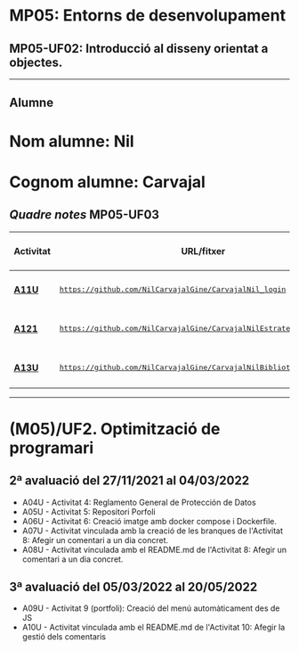 # **MP05**: Entorns de desenvolupament
## **MP05-UF02**: Introducció al disseny orientat a objectes.

<hr>

## Alumne
# Nom alumne:       **Nil**
# Cognom alumne:    **Carvajal**

## *Quadre notes* **MP05-UF03**

|Activitat|URL/fitxer|Comentari alumne|Nota segons l'alumne|Nota professor| 
|---|---|---|---|---| 
|[**A11U**](./README.md#a11u---activitat-11-crear-un-sistema-de-login-al-vostre-porfoli)|<pre>https://github.com/NilCarvajalGine/CarvajalNil_login</pre>|<pre>Explicació de com he fet el formulari del inici de sessió</pre>|<pre>10</pre>|<code>**Aquesta nota la possarà el professor!**</code>|
|[**A121**](./README.md#a121---activitat-12-enginyar-un-sistema-dalta-dusuari-pel-vostre-inici-de-sessió-al-portfoli)|<pre>https://github.com/NilCarvajalGine/CarvajalNilEstrategiaAltaUsuari</pre>|<pre>Explicació de com he fet l'alta de l'usuari mitjançant l'ús de correus</pre>|<pre>10</pre>|<code>**Aquesta nota la possarà el professor!**</code>| 
|[**A13U**](./README.md#a13u---activitat-13-crea-diagrama-uml-biblioteca-activitat-vinculada-amb-lactivitat-a10u-de-mp08-uf03)|<pre>https://github.com/NilCarvajalGine/CarvajalNilBiblioteca</pre>|<pre>Explicació de l'activitat de Java de "Biblioteca"</pre>|<pre>9</pre>|<code>**Aquesta nota la possarà el professor!**</code>| 

<hr>

# (M05)/UF2. Optimització de programari

## 2ª avaluació del 27/11/2021 al 04/03/2022 
- A04U - Activitat 4: Reglamento General de Protección de Datos
- A05U - Activitat 5: Repositori Porfoli
- A06U - Activitat 6: Creació imatge amb docker compose i Dockerfile.
- A07U - Activitat vinculada amb la creació de les branques de l'Activitat 8: Afegir un comentari a un dia concret.
- A08U - Activitat vinculada amb el README.md de l'Activitat 8: Afegir un comentari a un dia concret.

## 3ª avaluació del 05/03/2022 al 20/05/2022 
- A09U - Activitat 9 (portfoli): Creació del menú automàticament des de JS
- A10U - Activitat vinculada amb el README.md de l'Activitat 10: Afegir la gestió dels comentaris
